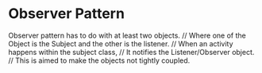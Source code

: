 # Observer Pattern

Observer pattern has to do with at least two objects.
//  Where one of the Object is the Subject and the other is the listener.
//  When an activity happens within the subject class,
//  It notifies the Listener/Observer object.
//  This is aimed to make the objects not tightly coupled.